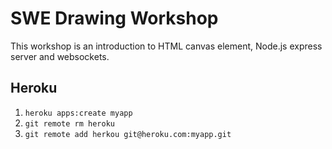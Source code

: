 # SWE Drawing Workshop

This workshop is an introduction to HTML canvas element, Node.js express server and websockets.

## Heroku

1. `heroku apps:create myapp`
1. `git remote rm heroku`
1. `git remote add herkou git@heroku.com:myapp.git`